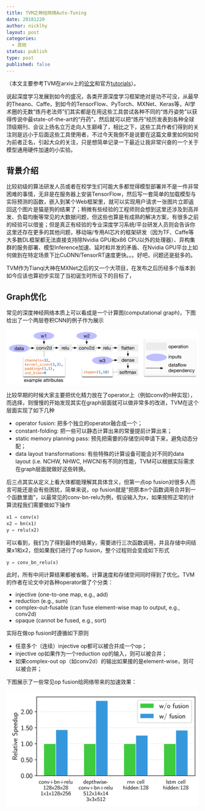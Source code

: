 ```yaml
---
title: TVM之神经网络Auto-Tuning
date: 20181220
author: nicklhy
layout: post
categories:
  - 其他
status: publish
type: post
published: false
---
```


（本文主要参考TVM在arxiv上的[论文](https://arxiv.org/pdf/1802.04799.pdf)和官方[tutorials](https://docs.tvm.ai/tutorials)）。

说起深度学习发展到如今的盛况，各类开源深度学习框架绝对是功不可没，从最早的Theano、Caffe，到如今的TensorFlow、PyTorch、MXNet、Keras等，AI学术圈的无数“炼丹老法师”们其实都是在用这些工具尝试各种不同的“炼丹姿势”以获得传说中最state-of-the-art的“丹药”，然后就可以把“炼丹”经历发表到各种全球顶级期刊、会议上扬名立万走向人生巅峰了，相比之下，这些工具作者们得到的关注则是远小于后面这些工具使用者，不过今天我倒不是说要在这篇文章里如何如何为前者正名，引起大众的关注，只是想简单记录一下最近让我非常兴奋的一个关于模型通用硬件加速的小实验。



## 背景介绍

比较初级的算法研发人员或者在校学生们可能大多都觉得模型部署并不是一件非常困难的事情，无非是在服务器上安装TensorFlow，然后写一套简单的加载模型与实际预测的函数，嵌入到某个Web框架里，就可以实现用户请求一张图片立即返回这个图片是猫是狗的结果了；稍微有些经验的工程师则会想到这里还涉及到高并发、负载均衡等常见的大数据问题，但这些也算是有成熟的解决方案，有很多之前的经验可以借鉴；但是真正有经验的专业深度学习系统/平台研发人员则会告诉你这里还存在更多的其他问题，移动端/专用AI芯片的框架研发（因为TF、Caffe等大多数DL框架都无法直接支持除Nvidia GPU和x86 CPU以外的处理器）、异构集群的服务部署、模型Inference加速、延时和并发的矛盾、在Nvidia GPU平台上如何做到在特定场景下比CuDNN/TensorRT速度更快。。。好吧，问题还是挺多的。

TVM作为Tianqi大神在MXNet之后的又一个大项目，在发布之后历经多个版本到如今应该也算初步实现了当初诞生时所设下的目标了，



## Graph优化

常见的深度神经网络本质上可以看成是一个计算图(computational graph)，下图给出了一个两层卷积CNN的例子作为展示

![](/images/post/2018/12/conv_2layer_graph.png)



比较早期的时候大家主要把优化精力放在了operator上（例如conv的n种实现），而选择，则慢慢的开始发现其实在graph层面就可以做非常多的改进，TVM在这个层面实现了如下几种

* operator fusion: 把多个独立的operator融合成一个；
* constant-folding: 把一些可以静态计算出来的常量提前计算出来；
* static memory planning pass: 预先把需要的存储空间申请下来，避免动态分配；
* data layout transformations: 有些特殊的计算设备可能会对不同的data layout (i.e. NCHW, NHWC, HWCN)有不同的性能，TVM可以根据实际需求在graph层面就做好这些转换。

后三点其实从定义上看大体都能理解其具体含义，但第一点op fusion对很多人而言可能还是会有些困扰，简单来说，op fusion就是“把原本n个函数调用合并到一个函数里面”，以最常见的conv-bn-relu为例，假设输入为x，如果按照正常的计算流程我们需要做如下操作

```python
x1 = conv(x)
x2 = bn(x1)
y = relu(x2)
```

可以看到，我们为了得到最终的结果y，需要进行三次函数调用，并且存储中间结果x1和x2，但如果我们进行了op fusion，整个过程则会变成如下形式

```python
y = conv_bn_relu(x)
```

此时，所有中间计算结果都被省略，计算速度和存储空间同时得到了优化。TVM的作者在论文中对各种operator做了个分类：

* injective (one-to-one map, e.g., add)
* reduction (e.g., sum)
* complex-out-fusable (can fuse element-wise map to output, e.g., conv2d)
* opaque (cannot be fused, e.g., sort)

实际在做op fusion时遵循如下原则

* 任意多个（连续）injective op都可以被合并成一个op；
* injective op如果作为一个reduction op的输入，则可以被合并；
* 如果complex-out op（如conv2d）的输出如果接的是element-wise，则可以被合并；

下图展示了一些常见op fusion给网络带来的加速效果：

![](/images/post/2018/12/op_fusion_speed_up.png)